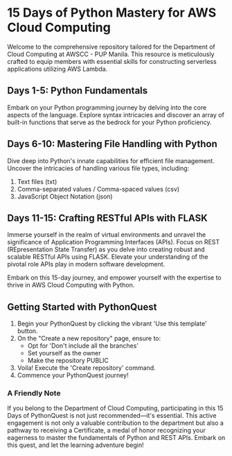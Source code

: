 # 15 Days of Python Mastery for AWS Cloud Computing

Welcome to the comprehensive repository tailored for the Department of Cloud Computing at AWSCC - PUP Manila. This resource is meticulously crafted to equip members with essential skills for constructing serverless applications utilizing AWS Lambda.

## Days 1-5: Python Fundamentals
Embark on your Python programming journey by delving into the core aspects of the language. Explore syntax intricacies and discover an array of built-in functions that serve as the bedrock for your Python proficiency.

## Days 6-10: Mastering File Handling with Python
Dive deep into Python's innate capabilities for efficient file management. Uncover the intricacies of handling various file types, including:
1. Text files (txt)
2. Comma-separated values / Comma-spaced values (csv)
3. JavaScript Object Notation (json)

## Days 11-15: Crafting RESTful APIs with FLASK
Immerse yourself in the realm of virtual environments and unravel the significance of Application Programming Interfaces (APIs). Focus on REST (REpresentation State Transfer) as you delve into creating robust and scalable RESTful APIs using FLASK. Elevate your understanding of the pivotal role APIs play in modern software development.

Embark on this 15-day journey, and empower yourself with the expertise to thrive in AWS Cloud Computing with Python.

## Getting Started with PythonQuest
1. Begin your PythonQuest by clicking the vibrant 'Use this template' button.
2. On the "Create a new repository" page, ensure to:
   - Opt for 'Don't include all the branches'
   - Set yourself as the owner
   - Make the repository PUBLIC
3. Voila! Execute the 'Create repository' command.
4. Commence your PythonQuest journey!

### A Friendly Note
If you belong to the Department of Cloud Computing, participating in this 15 Days of PythonQuest is not just recommended—it's essential. This active engagement is not only a valuable contribution to the department but also a pathway to receiving a Certificate, a medal of honor recognizing your eagerness to master the fundamentals of Python and REST APIs. Embark on this quest, and let the learning adventure begin!

